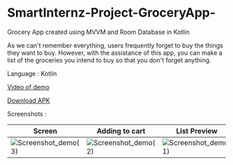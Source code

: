 # SmartInternz-Project-GroceryApp-
Grocery App created using MVVM and Room Database in Kotlin

As we can't remember everything, users frequently forget to buy the things they want to buy. However, with the assistance of this app, you can make a list of the groceries you intend to buy so that you don't forget anything.

Language : Kotlin

[Video of demo](https://drive.google.com/file/d/106KoqdrndfEWcdqp1mhErf0gsk92c-gQ/view?usp=sharing)

[Download APK](https://drive.google.com/file/d/1rD_rcU95QG4VyP9JaZ6YezubJeL4j7Kq/view?usp=sharing)


Screenshots :

|Screen|Adding to cart|List Preview|
|------|----------------------|------------|
|![Screenshot_demo(3)](https://user-images.githubusercontent.com/110303698/192149823-ede8a259-b96d-4c70-9b65-edf516b05715.png)|![Screenshot_demo(2)](https://user-images.githubusercontent.com/110303698/192149835-5eaa02fa-de8e-4427-9bfd-ca01406a8c69.png)|![Screenshot_demo(1)](https://user-images.githubusercontent.com/110303698/192149846-bc236e28-e050-4f28-b7b7-822fac52b14f.png)|
